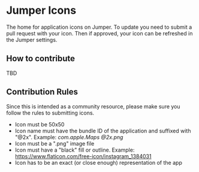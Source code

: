 # Jumper Icons

The home for application icons on Jumper. To update you need to submit a pull request with your icon. Then if approved, your icon can be refreshed in the Jumper settings.

## How to contribute

TBD


## Contribution Rules

Since this is intended as a community resource, please make sure you follow the rules to submitting icons.

- Icon must be 50x50
- Icon name must have the bundle ID of the application and suffixed with "@2x". Example: *com.apple.Maps @2x.png*
- Icon must be a ".png" image file
- Icon must have a "black" fill or outline. Example: https://www.flaticon.com/free-icon/instagram_1384031
- Icon has to be an exact (or close enough) representation of the app
